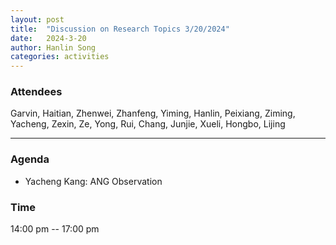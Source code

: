 ```yaml
---
layout: post
title:  "Discussion on Research Topics 3/20/2024"
date:   2024-3-20
author: Hanlin Song
categories: activities
---
```


### Attendees

Garvin, Haitian, Zhenwei, Zhanfeng, Yiming, Hanlin, Peixiang, Ziming, Yacheng, Zexin, Ze, Yong, Rui, Chang, Junjie, Xueli, Hongbo, Lijing

---

### Agenda

- Yacheng Kang: ANG Observation 
    

### Time

14:00 pm -- 17:00 pm
